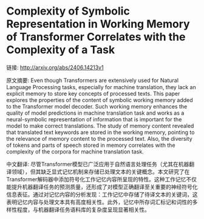 # Complexity of Symbolic Representation in Working Memory of Transformer Correlates with the Complexity of a Task

链接: http://arxiv.org/abs/2406.14213v1

原文摘要:
Even though Transformers are extensively used for Natural Language Processing
tasks, especially for machine translation, they lack an explicit memory to
store key concepts of processed texts. This paper explores the properties of
the content of symbolic working memory added to the Transformer model decoder.
Such working memory enhances the quality of model predictions in machine
translation task and works as a neural-symbolic representation of information
that is important for the model to make correct translations. The study of
memory content revealed that translated text keywords are stored in the working
memory, pointing to the relevance of memory content to the processed text.
Also, the diversity of tokens and parts of speech stored in memory correlates
with the complexity of the corpora for machine translation task.

中文翻译:
尽管Transformer模型已广泛应用于自然语言处理任务（尤其在机器翻译领域），但其缺乏显式记忆机制来存储已处理文本的关键概念。本文研究了在Transformer解码器中添加符号化工作记忆内容所呈现的特性。这种工作记忆不仅能提升机器翻译任务的预测质量，还形成了对模型正确翻译至关重要的神经符号化信息表征。通过对记忆内容的分析发现：工作记忆中存储了待译文本的关键词，这表明记忆内容与处理文本具有高度相关性。此外，记忆中所存词汇标记和词性的多样性程度，与机器翻译任务语料库的复杂度呈现显著相关性。
